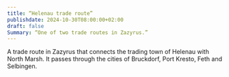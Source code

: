 ```yaml
---
title: “Helenau trade route”
publishdate: 2024-10-30T08:00:00+02:00
draft: false
Summary: “One of two trade routes in Zazyrus.”
---
```


A trade route in Zazyrus that connects the trading town of Helenau with North Marsh. It passes through the cities of Bruckdorf, Port Kresto, Feth and Selbingen.
